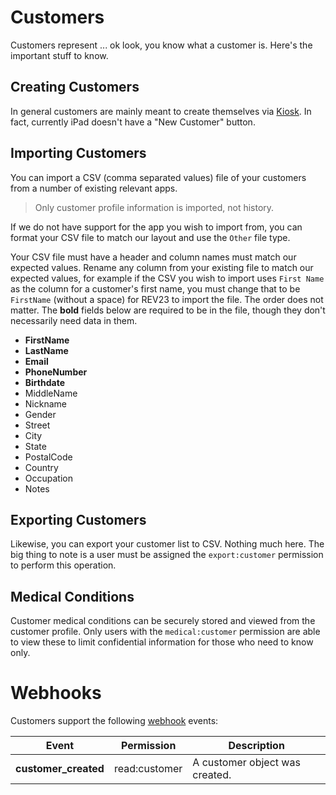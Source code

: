 # Customers

Customers represent ... ok look, you know what a customer is. Here's the important stuff to know.

## Creating Customers
In general customers are mainly meant to create themselves via [Kiosk](kiosk.md). In fact, currently iPad doesn't have a "New Customer" button.

## Importing Customers

You can import a CSV (comma separated values) file of your customers from a number of existing relevant apps.

> Only customer profile information is imported, not history.

If we do not have support for the app you wish to import from, you can format your CSV file to match our layout and use the `Other` file type.

Your CSV file must have a header and column names must match our expected values. Rename any column from your existing file to match our expected values, for example if the CSV you wish to import uses `First Name` as the column for a customer's first name, you must change that to be `FirstName` (without a space) for REV23 to import the file. The order does not matter. The **bold** fields below are required to be in the file, though they don't necessarily need data in them.

- **FirstName**
- **LastName**
- **Email**
- **PhoneNumber**
- **Birthdate**
- MiddleName
- Nickname
- Gender
- Street
- City
- State
- PostalCode
- Country
- Occupation
- Notes

## Exporting Customers

Likewise, you can export your customer list to CSV. Nothing much here. The big thing to note is a user must be assigned the `export:customer` permission to perform this operation.

## Medical Conditions

Customer medical conditions can be securely stored and viewed from the customer profile. Only users with the `medical:customer` permission are able to view these to limit confidential information for those who need to know only.

# Webhooks

Customers support the following [webhook](./webhooks.md) events:

|Event|Permission|Description|
|-|-|-|
|**customer_created**|read:customer| A customer object was created. |